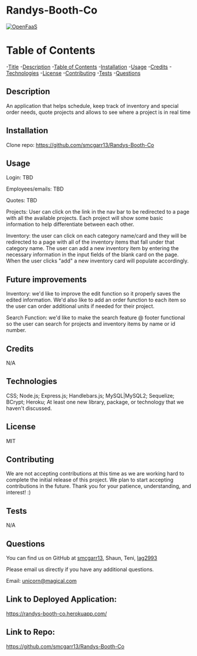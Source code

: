 # Randys-Booth-Co

[![OpenFaaS](https://img.shields.io/badge/License-MIT-blue.svg)](https://www.openfaas.com)

# Table of Contents

-[Title](#title)
-[Description](#description)
-[Table of Contents](#table-of-contents)
-[Installation](#installation)
-[Usage](#usage)
-[Credits](#credits)
-[Technologies](#technologies)
-[License](#license)
-[Contributing](#contributing)
-[Tests](#tests)
-[Questions](#questions)

## Description
An application that helps schedule, keep track of inventory and special order needs, quote projects and allows to see where a project is in real time

## Installation
Clone repo: https://github.com/smcgarr13/Randys-Booth-Co

## Usage
Login: TBD

Employees/emails: TBD

Quotes: TBD

Projects: User can click on the link in the nav bar to be redirected to a page with all the available projects. Each project will show some basic information to help differentiate between each other. 

Inventory: the user can click on each category name/card and they will be redirected to a page with all of the inventory items that fall under that category name. The user can add a new inventory item by entering the necessary information in the input fields of the blank card on the page. When the user clicks "add" a new inventory card will populate accordingly.

## Future improvements
Inventory: we'd like to improve the edit function so it properly saves the edited information. We'd also like to add an order function to each item so the user can order additional units if needed for their project.

Search Function: we'd like to make the search feature @ footer functional so the user can search for projects and inventory items by name or id number.

## Credits
N/A

## Technologies
CSS;
Node.js;
Express.js;
Handlebars.js;
MySQL|MySQL2;
Sequelize;
BCrypt; 
Heroku;
At least one new library, package, or technology that we haven't discussed.


## License
MIT

## Contributing
We are not accepting contributions at this time as we are working hard to complete the initial release of this project. We plan to start accepting contributions in the future. Thank you for your patience, understanding, and interest! :)

## Tests
N/A

## Questions

You can find us on GitHub at [smcgarr13](https://github.com/smcgarr13), Shaun, Teni, [lag2993](https://github.com/lag2993)

Please email us directly if you have any additional questions.

Email: unicorn@magical.com

## Link to Deployed Application:
https://randys-booth-co.herokuapp.com/

## Link to Repo:
https://github.com/smcgarr13/Randys-Booth-Co
